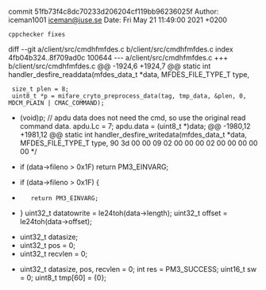 commit 51fb73f4c8dc70233d206204cf119bb96236025f
Author: iceman1001 <iceman@iuse.se>
Date:   Fri May 21 11:49:00 2021 +0200

    cppchecker fixes

diff --git a/client/src/cmdhfmfdes.c b/client/src/cmdhfmfdes.c
index 4fb04b324..8f709ad0c 100644
--- a/client/src/cmdhfmfdes.c
+++ b/client/src/cmdhfmfdes.c
@@ -1924,6 +1924,7 @@ static int handler_desfire_readdata(mfdes_data_t *data, MFDES_FILE_TYPE_T type,
 
     size_t plen = 8;
     uint8_t *p = mifare_cryto_preprocess_data(tag, tmp_data, &plen, 0, MDCM_PLAIN | CMAC_COMMAND);
+    (void)p;
     // apdu data does not need the cmd, so use the original read command data.
     apdu.Lc =  7;
     apdu.data = (uint8_t *)data;
@@ -1980,12 +1981,12 @@ static int handler_desfire_writedata(mfdes_data_t *data, MFDES_FILE_TYPE_T type,
         90  3d  00  00  09  02  00  00  00  02  00  00  00  00  00
     */
 
-    if (data->fileno > 0x1F) return PM3_EINVARG;
+    if (data->fileno > 0x1F) {
+        return PM3_EINVARG;
+    }
     uint32_t datatowrite = le24toh(data->length);
     uint32_t offset = le24toh(data->offset);
-    uint32_t datasize;
-    uint32_t pos = 0;
-    uint32_t recvlen = 0;
+    uint32_t datasize, pos, recvlen = 0;
     int res = PM3_SUCCESS;
     uint16_t sw = 0;
     uint8_t tmp[60] = {0};
